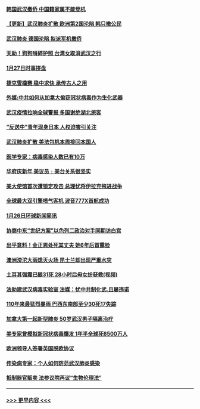 #### [韩国武汉撤侨 中国籍家属不能登机](../pages/prog202/a102762555.md?t=01281101) 
#### [【更新】武汉肺炎扩散 欧洲第2国沦陷 韩只撤公民](../pages/prog202/a102758911.md?t=01281101) 
#### [武汉肺炎 德国沦陷 拟派军机撤侨](../pages/prog202/a102762523.md?t=01281101) 
#### [天助！狗狗啃碎护照 台湾女取消武汉之行](../pages/prog202/a102762367.md?t=01281101) 
#### [1月27日时事拼盘](../pages/prog202/a102762358.md?t=01281101) 
#### [捷克雪橇赛 稳中求快 承传古人之用](../pages/prog202/a102762328.md?t=01281101) 
#### [外媒:中共如何从加拿大偷窃冠状病毒作为生化武器](../pages/prog202/a102762266.md?t=01281101) 
#### [武汉疫情拉响全球警报 多国谢绝湖北旅客](../pages/prog202/a102762158.md?t=01281101) 
#### [“反送中”青年现身日本 人权迫害引关注](../pages/prog202/a102762167.md?t=01281101) 
#### [武汉肺炎扩散 美法包机本周接回本国人](../pages/prog202/a102762156.md?t=01281101) 
#### [医学专家：病毒感染人数已有10万](../pages/prog202/a102762149.md?t=01281101) 
#### [华府庆新年  美议员﹕美台关系很坚实](../pages/prog202/a102761978.md?t=01281101) 
#### [美大使馆首次遭锁定攻击 总理忧将伊拉克拖进战争](../pages/prog202/a102761727.md?t=01281101) 
#### [全球最大双引擎喷气客机 波音777X首航成功](../pages/prog202/a102761460.md?t=01281101) 
#### [1月26日环球新闻简讯](../pages/prog202/a102761563.md?t=01281101) 
#### [协商中东“世纪方案”以色列二政治对手同期访白宫](../pages/prog202/a102761566.md?t=01281101) 
#### [出乎意料！金正恩处死其丈夫 她6年后首露脸](../pages/prog202/a102761211.md?t=01281101) 
#### [澳洲滂沱大雨熄灭火场 昆士兰却出现严重水灾](../pages/prog202/a102761194.md?t=01281101) 
#### [土耳其强震已酿31死 28小时后母女纷获救(视频)](../pages/prog202/a102761085.md?t=01281101) 
#### [法助建武汉病毒实验室 法媒：忧中共制化武.且屡违诺](../pages/prog202/a102761090.md?t=01281101) 
#### [110年来最猛烈暴雨 巴西东南部至少30死17失踪](../pages/prog202/a102761067.md?t=01281101) 
#### [加拿大第一起新型肺炎 50岁武汉男子隔离治疗](../pages/prog202/a102761061.md?t=01281101) 
#### [美专家曾模拟新冠状病毒爆发 1年半全球死6500万人](../pages/prog202/a102760943.md?t=01281101) 
#### [欧洲领导人签署英国脱欧协议](../pages/prog202/a102760940.md?t=01281101) 
#### [传染病专家：个人如何防范武汉肺炎感染](../pages/prog202/a102760947.md?t=01281101) 
#### [抵制器官贩卖 法参议院再议“生物伦理法”](../pages/prog202/a102760822.md?t=01281101) 

----
#### [ >>> 更早内容 <<< ](../indexes/prog202-earlier.md)
